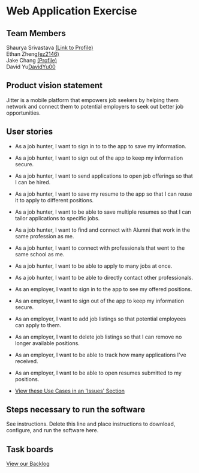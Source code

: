 # Web Application Exercise

## Team Members
Shaurya Srivastava [(Link to Profile)](https://github.com/shauryasr04)<br>
Ethan Zheng[(ez2146)](https://github.com/ez2146)<br>
Jake Chang [(Profile)](https://github.com/jakechang1284)<br>
David Yu[DavidYu00](https://github.com/DavidYu00) <br>

## Product vision statement

Jitter is a mobile platform that empowers job seekers by helping them network and connect them to potential employers to seek out better job opportunities.

## User stories 

* As a job hunter, I want to sign in to to the app to save my information.
* As a job hunter, I want to sign out of the app to keep my information secure.
* As a job hunter, I want to send applications to open job offerings so that I can be hired.
* As a job hunter, I want to save my resume to the app so that I can reuse it to apply to different positions.
* As a job hunter, I want to be able to save multiple resumes so that I can tailor applications to specific jobs.
* As a job hunter, I want to find and connect with Alumni that work in the same profession as me.
* As a job hunter, I want to connect with professionals that went to the same school as me.
* As a job hunter, I want to be able to apply to many jobs at once.
* As a job hunter, I want to be able to directly contact other professionals. 

* As an employer, I want to sign in to the app to see my offered positions.
* As an employer, I want to sign out of the app to keep my information secure.
* As an employer, I want to add job listings so that potential employees can apply to them.
* As an employer, I want to delete job listings so that I can remove no longer available positions.
* As an employer, I want to be able to track how many applications I've received. 
* As an employer, I want to be able to open resumes submitted to my positions.
* [View these Use Cases in an 'Issues' Section](https://github.com/software-students-spring2025/2-web-app-toast/issues)

## Steps necessary to run the software

See instructions. Delete this line and place instructions to download, configure, and run the software here.

## Task boards

[View our Backlog](https://github.com/orgs/software-students-spring2025/projects/64)
